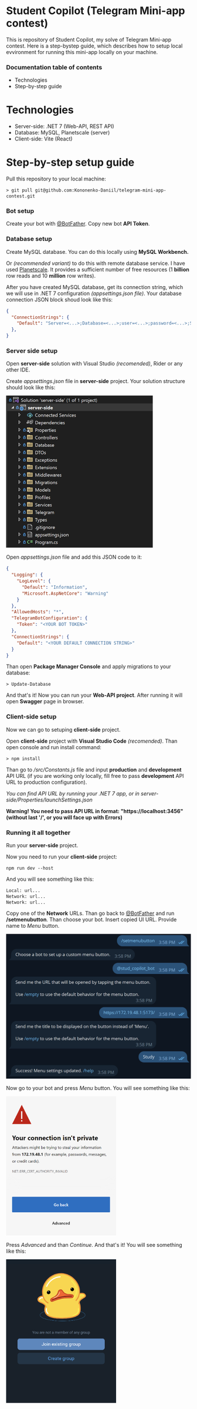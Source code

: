 # Student Copilot (Telegram Mini-app contest)

This is repository of Student Copilot, my solve of Telegram Mini-app contest. Here is a step-bystep guide,
which describes how to setup local evvironment for running this mini-app locally on your machine.

### Documentation table of contents
 - Technologies
 - Step-by-step guide

# Technologies
 - Server-side: .NET 7 (Web-API, REST API)
 - Database: MySQL, Planetscale (server)
 - Client-side: Vite (React)

# Step-by-step setup guide

Pull this repository to your local machine:
```console
> git pull git@github.com:Kononenko-Daniil/telegram-mini-app-contest.git
```

### Bot setup

Create your bot with [@BotFather](https://t.me/BotFather). Copy new bot **API Token**.
### Database setup

Create MySQL database. You can do this locally using **MySQL Workbench.**

Or *(recommended variant)* to do this with remote database service. I have used [Planetscale](https://planetscale.com/). It provides a sufficient number of free resources (1 **billion** row reads and 10 **million** row writes).

After you have created MySQL database, get its connection string, which we will use in .NET 7 configuration *(appsettings.json file)*. Your database connection JSON block shoud look like this:

```json
{
  "ConnectionStrings": {
    "Default": "Server=<...>;Database=<...>;user=<...>;password=<...>;SslMode=<...>;"
  },
}
```

### Server side setup

Open **server-side** solution with Visual Studio *(recomended)*, Rider or any other IDE. 

Create *appsettings.json* file in **server-side** project. Your solution structure should look like this:

<img alt="Solution structure" src="./docs/images/solution_folder.png" width="400px" />

Open *appsettings.json* file and add this JSON code to it:

``` json
{
  "Logging": {
    "LogLevel": {
      "Default": "Information",
      "Microsoft.AspNetCore": "Warning"
    }
  },
  "AllowedHosts": "*",
  "TelegramBotConfiguration": {
    "Token": "<YOUR BOT TOKEN>"
  },
  "ConnectionStrings": {
    "Default": "<YOUR DEFAULT CONNECTION STRING>"
  }
}
```

Than open **Package Manager Console** and apply migrations to your database:

```console
> Update-Database
```

And that's it! Now you can run your **Web-API project**. After running it will open **Swagger** page in browser.

### Client-side setup

Now we can go to setuping **client-side** project.

Open **client-side** project with **Visual Studio Code** *(recomended)*. Than open console and run install command:

``` console 
> npm install
```

Than go to */src/Constants.js* file and input **production** and **development** API URL (if you are working only locally, fill free to pass **development** API URL to production configuration).

*You can find API URL by running your .NET 7 app, or in server-side/Properties/launchSettings.json*

**Warning! You need to pass API URL in format: "https://localhost:3456" (without last '/', or you will face up with Errors)**

### Running it all together

Run your **server-side** project.

Now you need to run your **client-side** project:
```
npm run dev --host
```

And you will see something like this:
```
Local: url...
Network: url...
Network: url...
```

Copy one of the **Network** URLs. Than go back to [@BotFather](https://t.me/BotFather) and run **/setmenubutton**. Than choose your bot. Insert copied UI URL. Provide name to *Menu* button.

<img alt="BotFather messages" src="./docs/images/bot_father_set_menu_button.png" width="600px" />

Now go to your bot and press *Menu* button. You will see something like this:

<img alt="Your connection is not private" src="./docs/images/connection_is_not_private.png" width="300px" />

Press *Advanced* and than *Continue*. And that's it! You will see something like this:

<img alt="Your connection is not private" src="./docs/images/home_page.png" width="300px" />

